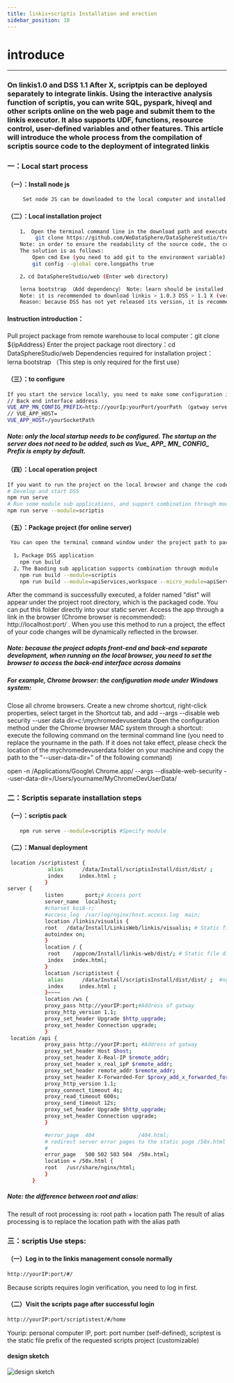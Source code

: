 ```yaml
---
title: linkis+scriptis Installation and erection
sidebar_position: 10
---
```


# introduce

---

### On linkis1.0 and DSS 1.1 After X, scriptpis can be deployed separately to integrate linkis. Using the interactive analysis function of scriptis, you can write SQL, pyspark, hiveql and other scripts online on the web page and submit them to the linkis executor. It also supports UDF, functions, resource control, user-defined variables and other features. This article will introduce the whole process from the compilation of scriptis source code to the deployment of integrated linkis
### 一：Local start process

#### （一）：Install node js
````bash
     Set node JS can be downloaded to the local computer and installed. Download address: http://nodejs.cn/download/ (it is recommended to use the latest stable version) this step is only required for the first use
````
#### （二）：Local installation project
````bash
    1， Open the terminal command line in the download path and execute the following commands:
         git clone https://github.com/WeDataSphere/DataSphereStudio/tree/dev-1.1.x(It is recommended to use this branch before dss1.1.0 release)
    Note: in order to ensure the readability of the source code, the coding specifications of some open source projects require that the naming of classes, methods and variables should be literal and avoid abbreviations. Therefore, some source code files may be named longer. Because the Windows version of Git is compiled with msys, it uses the old version of Windows API, and the file name is limited to 260 characters.
    The solution is as follows:
        Open cmd Exe (you need to add git to the environment variable) and execute the following command:
        git config --global core.longpaths true

    2，cd DataSphereStudio/web (Enter web directory)

    lerna bootstrap （Add dependency） Note: learn should be installed in lerna bootstrap instead of NPM install 
    Note: it is recommended to download linkis > 1.0.3 DSS > 1.1 X (version configuration download)
    Reason: because DSS has not yet released its version, it is recommended to use the branch of this interval before the release of dss1.1.0

````
#### Instruction introduction：

Pull project package from remote warehouse to local computer：git clone ${ipAddress}
Enter the project package root directory：cd DataSphereStudio/web
Dependencies required for installation project：lerna bootstrap （This step is only required for the first use）

#### （三）：to configure

````bash
If you start the service locally, you need to make some configuration in the code, such as in the root directory env. Development file:
// Back end interface address
VUE_APP_MN_CONFIG_PREFIX=http://yourIp:yourPort/yourPath （gatway server）
// VUE_APP_HOST=
VUE_APP_HOST=/yourSocketPath
````
##### Note: only the local startup needs to be configured. The startup on the server does not need to be added, such as Vue_ APP_ MN_ CONFIG_ Prefix is empty by default.
#### （四）：Local operation project

````bash
If you want to run the project on the local browser and change the code to view the effect, you need to open the terminal command window under the project path and execute the following commands in the command:
# Develop and start DSS
npm run serve
# Run some module sub applications, and support combination through modules. For example, scripts version:
npm run serve --module=scriptis
````
#### （五）：Package project (for online server)
````bash
 You can open the terminal command window under the project path to package the project in the command and generate compiled code
  
  1，Package DSS application
    npm run build
  2，The Baoding sub application supports combination through module
    npm run build --module=scriptis
    npm run build --module=apiServices,workspace --micro_module=apiServices
````
After the command is successfully executed, a folder named "dist" will appear under the project root directory, which is the packaged code. You can put this folder directly into your static server.
Access the app through a link in the browser (Chrome browser is recommended): http://localhost:port/  .  When you use this method to run a project, the effect of your code changes will be dynamically reflected in the browser.

##### Note: because the project adopts front-end and back-end separate development, when running on the local browser, you need to set the browser to access the back-end interface across domains

##### For example, Chrome browser: the configuration mode under Windows system:

Close all chrome browsers.
Create a new chrome shortcut, right-click properties, select target in the Shortcut tab, and add --args --disable web security --user data dir=c:\mychromedevuserdata
Open the configuration method under the Chrome browser MAC system through a shortcut: execute the following command on the terminal command line (you need to replace the yourname in the path. If it does not take effect, please check the location of the mychromedevuserdata folder on your machine and copy the path to the "--user-data-dir=" of the following command)

open -n /Applications/Google\ Chrome.app/ --args --disable-web-security --user-data-dir=/Users/yourname/MyChromeDevUserData/

### 二：Scriptis separate installation steps

#### （一）：scriptis pack
````bash
	npm run serve --module=scriptis #Specify module
````
#### （二）：Manual deployment
````bash
 location /scriptistest { 
             alias      /data/Install/scriptisInstall/dist/dist/ ;
             index     index.html ;
            }
server {
            listen       port;# Access port
            server_name  localhost;
            #charset koi8-r;
            #access_log  /var/log/nginx/host.access.log  main;
            location /linkis/visualis {
            root   /data/Install/LinkisWeb/linkis/visualis; # Static file directory
            autoindex on;
            }
            location / {
             root    /appcom/Install/linkis-web/dist/; # Static file directory
             index   index.html;
            }
            location /scriptistest {
             alias      /data/Install/scriptisInstall/dist/dist/ ;  #nginx scriptis Static file storage path (customizable)
             index     index.html ;
            }~~~~
            location /ws {
            proxy_pass http://yourIP:port;#Address of gatway
            proxy_http_version 1.1;
            proxy_set_header Upgrade $http_upgrade;
            proxy_set_header Connection upgrade;
            }
 location /api {
            proxy_pass http://yourIP:port; #Address of gatway
            proxy_set_header Host $host;
            proxy_set_header X-Real-IP $remote_addr;
            proxy_set_header x_real_ipP $remote_addr;
            proxy_set_header remote_addr $remote_addr;
            proxy_set_header X-Forwarded-For $proxy_add_x_forwarded_for;
            proxy_http_version 1.1;
            proxy_connect_timeout 4s;
            proxy_read_timeout 600s;
            proxy_send_timeout 12s;
            proxy_set_header Upgrade $http_upgrade;
            proxy_set_header Connection upgrade;
            }

            #error_page  404              /404.html;
            # redirect server error pages to the static page /50x.html
            #
            error_page   500 502 503 504  /50x.html;
            location = /50x.html {
            root   /usr/share/nginx/html;
            }
        }
````
##### Note: the difference between root and alias:
The result of root processing is: root path + location path
The result of alias processing is to replace the location path with the alias path

### 三：scriptis Use steps:

#### （一）Log in to the linkis management console normally
````bash
http://yourIP:port/#/
````
Because scripts requires login verification, you need to log in first.
#### （二）Visit the scripts page after successful login
````bash
http://yourIP:port/scriptistest/#/home
````
Yourip: personal computer IP, port: port number (self-defined), scriptest is the static file prefix of the requested scripts project (customizable)
#### design sketch

![design sketch](/Images-zh/deployment/skywalking/linkis-scriptis.png)



